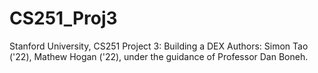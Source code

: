 # CS251_Proj3
Stanford University, CS251 Project 3: Building a DEX
Authors: Simon Tao ('22), Mathew Hogan ('22), under the guidance of Professor Dan Boneh. 